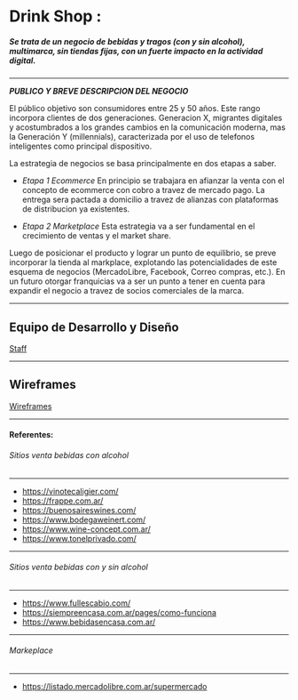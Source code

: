 # Drink Shop :

##### Se trata de un negocio de bebidas y tragos (con y sin alcohol), multimarca, sin tiendas fijas, con un fuerte impacto en la actividad digital.
------------



***PUBLICO Y BREVE DESCRIPCION DEL NEGOCIO***

El público objetivo son consumidores entre 25 y 50 años. Este rango incorpora clientes de dos generaciones. 
Generacion X, migrantes digitales y acostumbrados a los grandes cambios en la comunicación moderna, mas la Generación Y (millennials), caracterizada por el uso de telefonos inteligentes como principal dispositivo.


La estrategia de negocios se basa principalmente  en dos etapas a saber.

- *Etapa 1  Ecommerce*
En principio se trabajara en afianzar la venta con el concepto de ecommerce con cobro a travez de mercado pago. La entrega sera pactada a domicilio a travez de alianzas con plataformas de distribucion ya existentes.

- *Etapa 2 Marketplace*
Esta estrategia va a ser fundamental en el crecimiento de ventas y el market share.

Luego de posicionar el producto y lograr un punto de equilibrio, se preve incorporar la tienda al markplace, explotando las potencialidades de este esquema de negocios (MercadoLibre, Facebook, Correo compras, etc.).
En un futuro otorgar franquicias va a ser un punto a tener en cuenta para expandir el negocio a travez de socios comerciales de la marca.

-----------------------------------------------

## Equipo de Desarrollo  y Diseño 

[Staff](https://github.com/vanesacomolli/grupo_13_proyecto/blob/main/STAFF.md)

-----------------------------------------------
## Wireframes 

[Wireframes](https://github.com/vanesacomolli/grupo_13_proyecto/tree/main/bocetos)

-----------------------------------------------

#### Referentes:
###### Sitios venta bebidas con alcohol
----------------------------------------------
- https://vinotecaligier.com/ 
- https://frappe.com.ar/ 
- https://buenosaireswines.com/
- https://www.bodegaweinert.com/
- https://www.wine-concept.com.ar/
- https://www.tonelprivado.com/

------------------------------------------------------
###### Sitios venta bebidas con y sin alcohol
------------------------------------------------------
- https://www.fullescabio.com/
- https://siempreencasa.com.ar/pages/como-funciona
- https://www.bebidasencasa.com.ar/

-----------------
###### Markeplace
-----------------
- https://listado.mercadolibre.com.ar/supermercado
